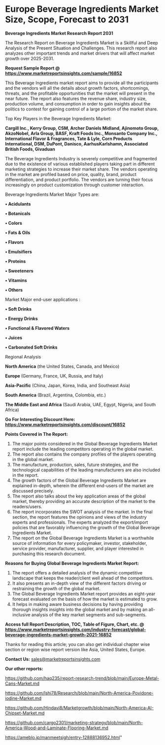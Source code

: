 # Europe Beverage Ingredients Market Size, Scope, Forecast to 2031

<strong>Beverage Ingredients Market Research Report 2031</strong>

The Research Report on Beverage Ingredients Market is a Skillful and Deep Analysis of the Present Situation and Challenges. This research report also analyzes other important trends and market drivers that will affect market growth over 2025-2031.

<strong>Request Sample Report @ <a href=https://www.marketreportsinsights.com/sample/16852>https://www.marketreportsinsights.com/sample/16852</a></strong>

This Beverage Ingredients market report aims to provide all the participants and the vendors will all the details about growth factors, shortcomings, threats, and the profitable opportunities that the market will present in the near future. The report also features the revenue share, industry size, production volume, and consumption in order to gain insights about the politics to contest for gaining control of a large portion of the market share.

Top Key Players in the Beverage Ingredients Market:

<strong>Cargill Inc., Kerry Group, CSM, Archer Daniels Midland, Ajinomoto Group, AkzoNobel, Arla Group, BASF, Kraft Foods Inc., Monsanto Company Inc., International Flavor & Fragrances, Tate & Lyle, Corn Products International, DSM, DuPont, Danisco, AarhusKarlshamn, Associated British Foods, Givaduan</strong>

The Beverage Ingredients Industry is severely competitive and fragmented due to the existence of various established players taking part in different marketing strategies to increase their market share. The vendors operating in the market are profiled based on price, quality, brand, product differentiation, and product portfolio. The vendors are turning their focus increasingly on product customization through customer interaction.

Beverage Ingredients Market Major Types are:

<strong>• Acidulants

• Botanicals

• Colors

• Fats & Oils

• Flavors

• Emulsifiers

• Proteins

• Sweeteners

• Vitamins

• Others</strong>

Market Major end-user applications :

<strong>• Soft Drinks

• Energy Drinks

• Functional & Flavored Waters

• Juices

• Carbonated Soft Drinks</strong>

Regional Analysis

</u><strong><b>North America</b></strong> (the United States, Canada, and Mexico)

<strong><b>Europe </b></strong>(Germany, France, UK, Russia, and Italy)

<strong><b>Asia-Pacific</b></strong> (China, Japan, Korea, India, and Southeast Asia)

<strong><b>South America</b></strong> (Brazil, Argentina, Colombia, etc.)

<strong><b>The Middle East and Africa</b></strong> (Saudi Arabia, UAE, Egypt, Nigeria, and South Africa)

<strong>Go For Interesting Discount Here: <a href=https://www.marketreportsinsights.com/discount/16852>https://www.marketreportsinsights.com/discount/16852</a></strong>

<strong>Points Covered in The Report:</strong>
<ol>
  <li>The major points considered in the Global Beverage Ingredients Market report include the leading competitors operating in the global market.</li>
  <li>The report also contains the company profiles of the players operating in the global market.</li>
  <li>The manufacture, production, sales, future strategies, and the technological capabilities of the leading manufacturers are also included in the report.</li>
  <li>The growth factors of the Global Beverage Ingredients Market are explained in-depth, wherein the different end-users of the market are discussed precisely.</li>
  <li>The report also talks about the key application areas of the global market, thereby providing an accurate description of the market to the readers/users.</li>
  <li>The report incorporates the SWOT analysis of the market. In the final section, the report features the opinions and views of the industry experts and professionals. The experts analyzed the export/import policies that are favorably influencing the growth of the Global Beverage Ingredients Market.</li>
  <li>The report on the Global Beverage Ingredients Market is a worthwhile source of information for every policymaker, investor, stakeholder, service provider, manufacturer, supplier, and player interested in purchasing this research document.</li>
</ol>
<strong>Reasons for Buying Global Beverage Ingredients Market Report:</strong>

<ol>
  <li>The report offers a detailed analysis of the dynamic competitive landscape that keeps the reader/client well ahead of the competitors.</li>
  <li>It also presents an in-depth view of the different factors driving or restraining the growth of the global market.</li>
  <li>The Global Beverage Ingredients Market report provides an eight-year forecast evaluated on the basis of how the market is estimated to grow.</li>
  <li>It helps in making aware business decisions by having providing thorough insights insights into the global market and by making an all-inclusive analysis of the key market segments and sub-segments.</li>
</ol>
<strong>Access full Report Description, TOC, Table of Figure, Chart, etc. @ <a href=https://www.marketreportsinsights.com/industry-forecast/global-beverage-ingredients-market-growth-2021-16852>https://www.marketreportsinsights.com/industry-forecast/global-beverage-ingredients-market-growth-2021-16852</a></strong>


Thanks for reading this article; you can also get individual chapter wise section or region wise report version like Asia, United States, Europe.

<strong>Contact Us:</strong>
sales@marketreportsinsights.com

<strong>Our other reports:</strong>

<a href=https://github.com/haq235/report-research-trend/blob/main/Europe-Metal-Cans-Market.md>https://github.com/haq235/report-research-trend/blob/main/Europe-Metal-Cans-Market.md</a>

<a href=https://github.com/Ishi78/Research/blob/main/North-America-Povidone-iodine-Market.md>https://github.com/Ishi78/Research/blob/main/North-America-Povidone-iodine-Market.md</a>

<a href=https://github.com/Hindavi8/Marketgrowth/blob/main/North-America-AI-Chipset-Market.md>https://github.com/Hindavi8/Marketgrowth/blob/main/North-America-AI-Chipset-Market.md</a>

<a href=https://github.com/cargo2301/marketing-strategy/blob/main/North-America-Wood-and-Laminate-Flooring-Market.md>https://github.com/cargo2301/marketing-strategy/blob/main/North-America-Wood-and-Laminate-Flooring-Market.md</a>

<a href=https://ameblo.jp/manmeetsigh/entry-12888136952.html>https://ameblo.jp/manmeetsigh/entry-12888136952.html</a>"
